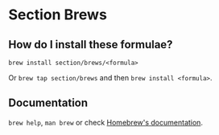 # Section Brews

## How do I install these formulae?

`brew install section/brews/<formula>`

Or `brew tap section/brews` and then `brew install <formula>`.

## Documentation

`brew help`, `man brew` or check [Homebrew's documentation](https://docs.brew.sh).
